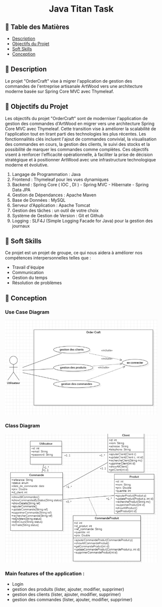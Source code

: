 <h1 align="center">
  Java Titan Task
</h1>


## 📝 Table des Matières
- [Description](#description)
- [Objectifs du Projet](#project-goals)
- [Soft Skills](#soft-skills)
- [Conception](#conception)

## 🧐 Description <a name = "description"></a>
Le projet "OrderCraft" vise à migrer l'application de gestion des commandes de l'entreprise artisanale ArtWood vers une architecture moderne basée sur Spring Core MVC avec Thymeleaf.
## 🎯 Objectifs du Projet <a name = "project-goals"></a>
Les objectifs du projet "OrderCraft" sont de moderniser l'application de gestion des commandes d'ArtWood en migrer vers une architecture Spring Core MVC avec Thymeleaf. Cette transition vise à améliorer la scalabilité de l'application tout en tirant parti des technologies les plus récentes. Les fonctionnalités clés incluent l'ajout de commandes convivial, la visualisation des commandes en cours, la gestion des clients, le suivi des stocks et la possibilité de marquer les commandes comme complètes. Ces objectifs visent à renforcer l'efficacité opérationnelle, à faciliter la prise de décision stratégique et à positionner ArtWood avec une infrastructure technologique moderne et évolutive.

1. Langage de Programmation : Java
2. Frontend : Thymeleaf pour les vues dynamiques
3. Backend : Spring Core ( IOC , DI ) - Spring MVC - Hibernate - Spring Data JPA
4. Gestion de Dépendances : Apache Maven
5. Base de Données : MySQL
6. Serveur d'Application : Apache Tomcat
7. Gestion des tâches : un outil de votre choix
8. Système de Gestion de Version : Git et Github
9. Logging : SLF4J (Simple Logging Facade for Java) pour la gestion des journaux

## 🤝 Soft Skills <a name = "soft-skills"></a>
Ce projet est un projet de groupe, ce qui nous aidera à améliorer nos compétences interpersonnelles telles que :

- Travail d'équipe
- Communication
- Gestion du temps
- Résolution de problèmes

## 📝 Conception <a name = "conception"></a>
### Use Case Diagram
![Use Case Diagram](src/main/webapp/WEB-INF/assets/use_case.png)

### Class Diagram
![Class Diagram](src/main/webapp/WEB-INF/assets/class.png)
### Main features of the application :
- Login
- gestion des produits (lister, ajouter, modifier, supprimer)
- gestion des clients (lister, ajouter, modifier, supprimer)
- gestion des commandes (lister, ajouter, modifier, supprimer)

